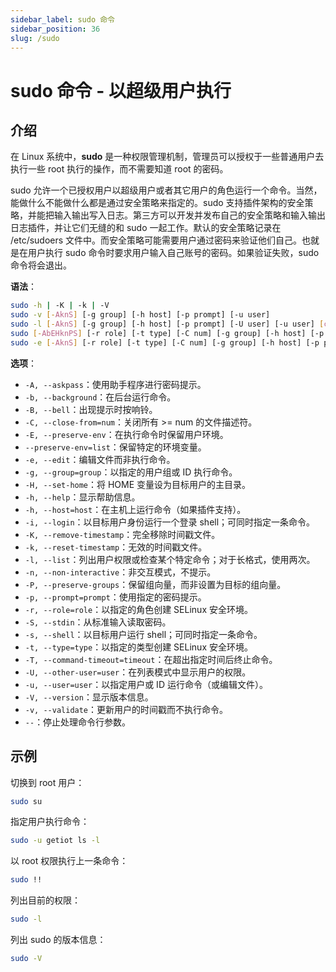 ```yaml
---
sidebar_label: sudo 命令
sidebar_position: 36
slug: /sudo
---
```


# sudo 命令 - 以超级用户执行



## 介绍

在 Linux 系统中，**sudo** 是一种权限管理机制，管理员可以授权于一些普通用户去执行一些 root 执行的操作，而不需要知道 root 的密码。

sudo 允许一个已授权用户以超级用户或者其它用户的角色运行一个命令。当然，能做什么不能做什么都是通过安全策略来指定的。sudo 支持插件架构的安全策略，并能把输入输出写入日志。第三方可以开发并发布自己的安全策略和输入输出日志插件，并让它们无缝的和 sudo 一起工作。默认的安全策略记录在 /etc/sudoers 文件中。而安全策略可能需要用户通过密码来验证他们自己。也就是在用户执行 sudo 命令时要求用户输入自己账号的密码。如果验证失败，sudo 命令将会退出。

**语法**：

```bash
sudo -h | -K | -k | -V
sudo -v [-AknS] [-g group] [-h host] [-p prompt] [-u user]
sudo -l [-AknS] [-g group] [-h host] [-p prompt] [-U user] [-u user] [command]
sudo [-AbEHknPS] [-r role] [-t type] [-C num] [-g group] [-h host] [-p prompt] [-T timeout] [-u user] [VAR=value] [-i|-s] [<command>]
sudo -e [-AknS] [-r role] [-t type] [-C num] [-g group] [-h host] [-p prompt] [-T timeout] [-u user] file ...
```

**选项**：

- `-A, --askpass`：使用助手程序进行密码提示。
- `-b, --background`：在后台运行命令。
- `-B, --bell`：出现提示时按响铃。
- `-C, --close-from=num`：关闭所有 >= num 的文件描述符。
- `-E, --preserve-env`：在执行命令时保留用户环境。
- `--preserve-env=list`：保留特定的环境变量。
- `-e, --edit`：编辑文件而非执行命令。
- `-g, --group=group`：以指定的用户组或 ID 执行命令。
- `-H, --set-home`：将 HOME 变量设为目标用户的主目录。
- `-h, --help`：显示帮助信息。
- `-h, --host=host`：在主机上运行命令（如果插件支持）。
- `-i, --login`：以目标用户身份运行一个登录 shell；可同时指定一条命令。
- `-K, --remove-timestamp`：完全移除时间戳文件。
- `-k, --reset-timestamp`：无效的时间戳文件。
- `-l, --list`：列出用户权限或检查某个特定命令；对于长格式，使用两次。
- `-n, --non-interactive`：非交互模式，不提示。
- `-P, --preserve-groups`：保留组向量，而非设置为目标的组向量。
- `-p, --prompt=prompt`：使用指定的密码提示。
- `-r, --role=role`：以指定的角色创建 SELinux 安全环境。
- `-S, --stdin`：从标准输入读取密码。
- `-s, --shell`：以目标用户运行 shell；可同时指定一条命令。
- `-t, --type=type`：以指定的类型创建 SELinux 安全环境。
- `-T, --command-timeout=timeout`：在超出指定时间后终止命令。
- `-U, --other-user=user`：在列表模式中显示用户的权限。
- `-u, --user=user`：以指定用户或 ID 运行命令（或编辑文件）。
- `-V, --version`：显示版本信息。
- `-v, --validate`：更新用户的时间戳而不执行命令。
- `--`：停止处理命令行参数。



## 示例

切换到 root 用户：

```bash
sudo su
```

指定用户执行命令：

```bash
sudo -u getiot ls -l
```

以 root 权限执行上一条命令：

```bash
sudo !!
```

列出目前的权限：

```bash
sudo -l
```

列出 sudo 的版本信息：

```bash
sudo -V
```

